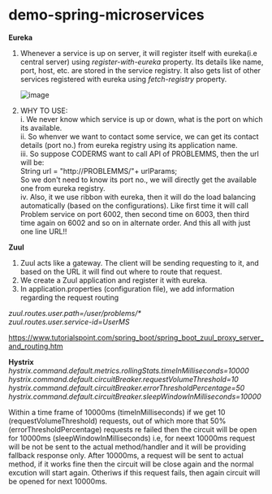 # demo-spring-microservices
**Eureka**

1. Whenever a service is up on server, it will register itself with eureka(i.e central server) using _register-with-eureka_ property. Its details like name, port, host, etc. are stored in the service registry.
   It also gets list of other services registered with eureka using _fetch-registry_ property.
   
   ![image](https://user-images.githubusercontent.com/68026750/147881991-bde35b28-9f5b-4e73-b597-187594b81721.png)

2. WHY TO USE:  
  i. We never know which service is up or down, what is the port on which its available.   
  ii. So whenver we want to contact some service, we can get its contact details (port no.) from eureka registry using its application name.  
  iii. So suppose CODERMS want to call API of PROBLEMMS, then the url will be:  
      String url = "http://PROBLEMMS/"+ urlParams;  
      So we don't need to know its port no., we will directly get the available one from eureka registry.  
  iv. Also, it we use ribbon with eureka, then it will do the load balancing automatically (based on the configurations). Like first time it will call Problem service on port 6002, then second time on 6003, then third time again on 6002 and so on in alternate order. And this all with just one line URL!! 
      

**Zuul**

1. Zuul acts like a gateway. The client will be sending requesting to it, and based on the URL it will find out where to route that request.
2. We create a Zuul application and register it with eureka.
3. In application.properties (configuration file), we add information regarding the request routing

_zuul.routes.user.path=/user/problems/*\
zuul.routes.user.service-id=UserMS_

https://www.tutorialspoint.com/spring_boot/spring_boot_zuul_proxy_server_and_routing.htm


**Hystrix**
\
_hystrix.command.default.metrics.rollingStats.timeInMilliseconds=10000\
hystrix.command.default.circuitBreaker.requestVolumeThreshold=10\
hystrix.command.default.circuitBreaker.errorThresholdPercentage=50\
hystrix.command.default.circuitBreaker.sleepWindowInMilliseconds=10000_ 

Within a time frame of 10000ms (timeInMilliseconds) if we get 10 (requestVolumeThreshold) requests, out of which more that 50% (errorThresholdPercentage) requests re failed then the circuit will be open for 10000ms (sleepWindowInMilliseconds) i.e, for neext 10000ms request will be not be sent to the actual method/handler and it will be providing fallback response only. After 10000ms, a request will be sent to actual method, if it works fine then the circuit will be close again and the normal excution will start again.  Otheriws if this request fails, then again circuit will be opened for next 10000ms.
